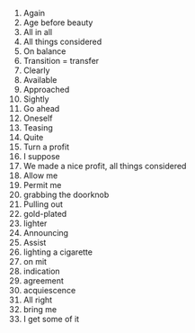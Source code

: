 1. Again
2. Age before beauty
3. All in all
4. All things considered
5. On balance
6. Transition = transfer
7. Clearly
8. Available
9. Approached
10. Sightly
11. Go ahead
12. Oneself
13. Teasing
14. Quite
15. Turn a profit
16. I suppose
17. We made a nice profit, all things considered 
18. Allow me
19. Permit me
20. grabbing the doorknob
21. Pulling out
22. gold-plated
23. lighter
24. Announcing
25. Assist
26. lighting a cigarette
27. on mit
28. indication
29. agreement
30. acquiescence
31. All right
32. bring me
33. I get some of it
